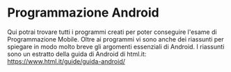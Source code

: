 # Programmazione Android
Qui potrai trovare tutti i programmi creati per poter conseguire l'esame di Programmazione Mobile.
Oltre ai programmi vi sono anche dei riassunti per spiegare in modo molto breve gli argomenti essenziali di Android.
I riassunti sono un estratto della guida di Android di html.it: 
https://www.html.it/guide/guida-android/
